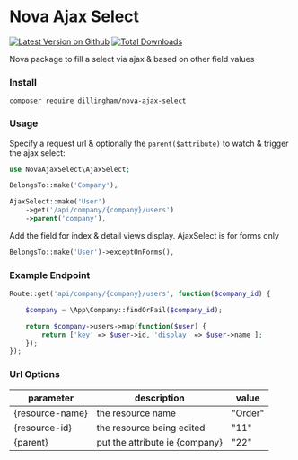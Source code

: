 # Nova Ajax Select

[![Latest Version on Github](https://img.shields.io/github/release/dillingham/nova-ajax-select.svg?style=flat-square)](https://packagist.org/packages/dillingham/nova-ajax-select)
[![Total Downloads](https://img.shields.io/packagist/dt/dillingham/nova-ajax-select.svg?style=flat-square)](https://packagist.org/packages/dillingham/nova-ajax-select)

Nova package to fill a select via ajax & based on other field values

### Install
```
composer require dillingham/nova-ajax-select
```

### Usage

Specify a request url & optionally the `parent($attribute)` to watch & trigger the ajax select:

```php
use NovaAjaxSelect\AjaxSelect;
```
```php
BelongsTo::make('Company'),

AjaxSelect::make('User')
    ->get('/api/company/{company}/users')
    ->parent('company'),
```
Add the field for index & detail views display. AjaxSelect is for forms only
```php
BelongsTo::make('User')->exceptOnForms(),
```

### Example Endpoint

```php
Route::get('api/company/{company}/users', function($company_id) {

    $company = \App\Company::findOrFail($company_id);

    return $company->users->map(function($user) {
        return ['key' => $user->id, 'display' => $user->name ];
    });
});
```

### Url Options

| parameter | description | value |
| - | - | - |
| {resource-name} | the resource name | "Order" |
| {resource-id} | the resource being edited | "11"
| {parent} | put the attribute ie {company} | "22" |